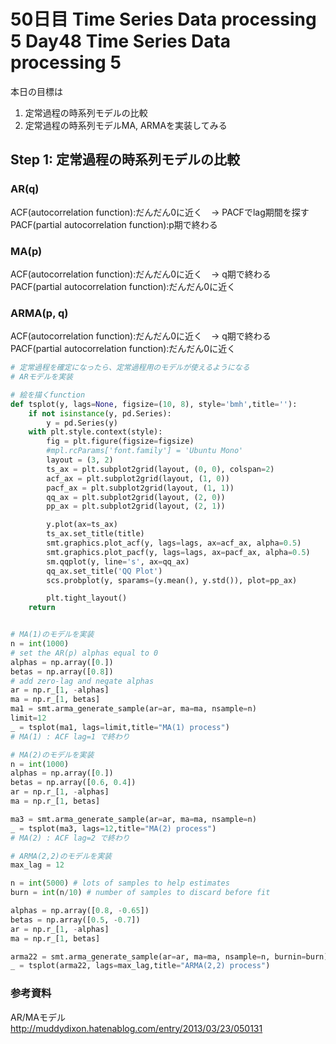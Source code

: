 # 50日目 Time Series Data processing 5 Day48 Time Series Data processing 5

本日の目標は
1. 定常過程の時系列モデルの比較
2. 定常過程の時系列モデルMA, ARMAを実装してみる


## Step 1: 定常過程の時系列モデルの比較

### AR(q)  
ACF(autocorrelation function):だんだん0に近く　→ PACFでlag期間を探す  
PACF(partial autocorrelation function):p期で終わる  

### MA(p)  
ACF(autocorrelation function):だんだん0に近く　→ q期で終わる  
PACF(partial autocorrelation function):だんだん0に近く  

### ARMA(p, q)  
ACF(autocorrelation function):だんだん0に近く　→ q期で終わる  
PACF(partial autocorrelation function):だんだん0に近く  


```python
# 定常過程を確定になったら、定常過程用のモデルが使えるようになる
# ARモデルを実装

# 絵を描くfunction
def tsplot(y, lags=None, figsize=(10, 8), style='bmh',title=''):
    if not isinstance(y, pd.Series):
        y = pd.Series(y)
    with plt.style.context(style):    
        fig = plt.figure(figsize=figsize)
        #mpl.rcParams['font.family'] = 'Ubuntu Mono'
        layout = (3, 2)
        ts_ax = plt.subplot2grid(layout, (0, 0), colspan=2)
        acf_ax = plt.subplot2grid(layout, (1, 0))
        pacf_ax = plt.subplot2grid(layout, (1, 1))
        qq_ax = plt.subplot2grid(layout, (2, 0))
        pp_ax = plt.subplot2grid(layout, (2, 1))

        y.plot(ax=ts_ax)
        ts_ax.set_title(title)
        smt.graphics.plot_acf(y, lags=lags, ax=acf_ax, alpha=0.5)
        smt.graphics.plot_pacf(y, lags=lags, ax=pacf_ax, alpha=0.5)
        sm.qqplot(y, line='s', ax=qq_ax)
        qq_ax.set_title('QQ Plot')        
        scs.probplot(y, sparams=(y.mean(), y.std()), plot=pp_ax)

        plt.tight_layout()
    return


# MA(1)のモデルを実装
n = int(1000)
# set the AR(p) alphas equal to 0
alphas = np.array([0.])
betas = np.array([0.8])
# add zero-lag and negate alphas
ar = np.r_[1, -alphas]
ma = np.r_[1, betas]
ma1 = smt.arma_generate_sample(ar=ar, ma=ma, nsample=n)
limit=12
_ = tsplot(ma1, lags=limit,title="MA(1) process")
# MA(1) : ACF lag=1 で終わり

# MA(2)のモデルを実装
n = int(1000)
alphas = np.array([0.])
betas = np.array([0.6, 0.4])
ar = np.r_[1, -alphas]
ma = np.r_[1, betas]

ma3 = smt.arma_generate_sample(ar=ar, ma=ma, nsample=n)
_ = tsplot(ma3, lags=12,title="MA(2) process")
# MA(2) : ACF lag=2 で終わり

# ARMA(2,2)のモデルを実装
max_lag = 12

n = int(5000) # lots of samples to help estimates
burn = int(n/10) # number of samples to discard before fit

alphas = np.array([0.8, -0.65])
betas = np.array([0.5, -0.7])
ar = np.r_[1, -alphas]
ma = np.r_[1, betas]

arma22 = smt.arma_generate_sample(ar=ar, ma=ma, nsample=n, burnin=burn)
_ = tsplot(arma22, lags=max_lag,title="ARMA(2,2) process")
```


### 参考資料
AR/MAモデル  
http://muddydixon.hatenablog.com/entry/2013/03/23/050131
